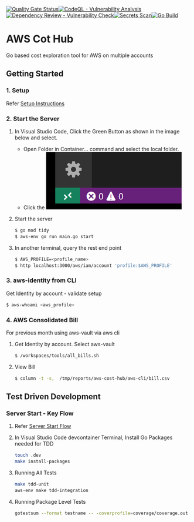 [![Quality Gate Status](https://sonarcloud.io/api/project_badges/measure?project=rajasoun_aws-hub&metric=alert_status)](https://sonarcloud.io/summary/new_code?id=rajasoun_aws-hub)[![CodeQL - Vulnerability Analysis](https://github.com/rajasoun/aws-hub/workflows/CodeQL/badge.svg)](https://github.com/rajasoun/aws-hub/actions?query=workflow:CodeQL)[![Dependency Review - Vulnerability Check](https://github.com/rajasoun/aws-hub/workflows/DependencyReview/badge.svg)](https://github.com/rajasoun/aws-hub/actions?query=workflow:DependencyReview)[![Secrets Scan](https://github.com/rajasoun/aws-hub/workflows/SecretScan/badge.svg)](https://github.com/rajasoun/aws-hub/actions?query=workflow:SecretScan)[![Go Build](https://github.com/rajasoun/aws-hub/workflows/GoBuild/badge.svg)](https://github.com/rajasoun/aws-hub/actions?query=workflow:GoBuild)


# AWS Cot Hub

Go based cost exploration tool for AWS on multiple accounts

## Getting Started

### 1. Setup

Refer [Setup Instructions](docs/setup.md)

### 2. Start the Server

1. In Visual Studio Code, Click the Green Button as shown in the image below and select.
   - Open Folder in Container... command and select the local folder.
   - Click the ![Green Button](docs/images/remote-status-bar.png)

1. Start the server

   ```bash
   $ go mod tidy
   $ aws-env go run main.go start
   ```

1. In another terminal, query the rest end point

   ```bash
   $ AWS_PROFILE=<profile_name>
   $ http localhost:3000/aws/iam/account 'profile:$AWS_PROFILE'
   ```

### 3. aws-identity from CLI

Get Identity by account - validate setup
   ```bash
   $ aws-whoami <aws_profile>
   ```

### 4. AWS Consolidated Bill

For previous month using aws-vault via aws cli

1. Get Identity by account. Select aws-vault
   ```bash
   $ /workspaces/tools/all_bills.sh
   ```

1. View Bill

   ```bash
   $ column -t -s,  /tmp/reports/aws-cost-hub/aws-cli/bill.csv
   ```

## Test Driven Development

### Server Start - Key Flow

1. Refer [Server Start Flow](docs/flow.md)

1. In Visual Studio Code devcontainer Terminal, Install Go Packages needed for TDD

   ```sh
   touch .dev
   make install-packages
   ```

1. Running All Tests

   ```sh
   make tdd-unit
   aws-env make tdd-integration
   ```

1. Running Package Level Tests

   ```sh
   gotestsum --format testname -- -coverprofile=coverage/coverage.out github.com/rajasoun/aws-hub/app/...
   ```
